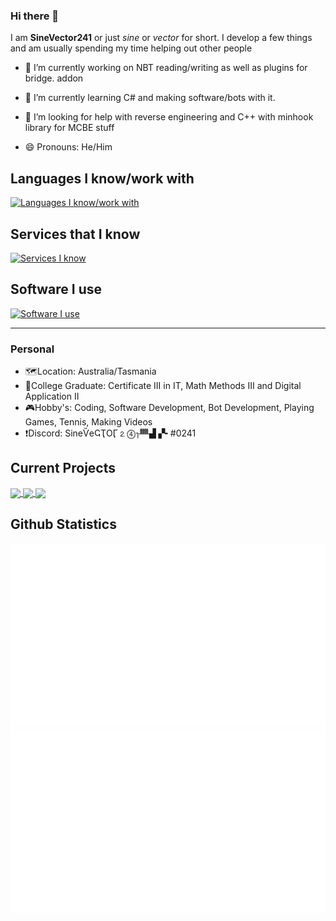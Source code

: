 ### Hi there 👋

I am **SineVector241** or just *sine* or *vector* for short. I develop a few things and am usually spending my time helping out other people

- 🔭 I’m currently working on NBT reading/writing as well as plugins for bridge. addon
- 🌱 I’m currently learning C# and making software/bots with it.
- 🤔 I’m looking for help with reverse engineering and C++ with minhook library for MCBE stuff

- 😄 Pronouns: He/Him

## Languages I know/work with

[![Languages I know/work with](https://skills.thijs.gg/icons?i=cs,dotnet,java,nodejs,js,ts,py,css,html,vue,bash)](https://skills.thijs.gg)

## Services that I know

[![Services I know](https://skills.thijs.gg/icons?i=mysql,sqlite,discord,azure)](https://skills.thijs.gg)

## Software I use

[![Software I use](https://skills.thijs.gg/icons?i=visualstudio,vscode,blender,unity)](https://skills.thijs.gg)

---
### Personal
- 🗺️Location: Australia/Tasmania
- 🏢College Graduate: Certificate III in IT, Math Methods III and Digital Application II
- 🎮Hobby's: Coding, Software Development, Bot Development, Playing Games, Tennis, Making Videos
- ❗Discord: SineѶeҀҬOӶ⒉⓸⎤ᚙ▟ ▞╸#0241

## Current Projects
<a align="center" href="https://github.com/SineVector241/VoiceCraft-MCBE_ProximityChat_Addon">
  <img align="center" src="https://opengraph.githubassets.com/1/SineVector241/VoiceCraft-MCBE_ProximityChat_Addon" width="350px"/>
</a>
<a align="center" href="https://github.com/SineVector241/VoiceCraft-MCBE_Proximity_Chat">
  <img align="center" src="https://opengraph.githubassets.com/1/SineVector241/VoiceCraft-MCBE_Proximity_Chat" width="350px"/>
</a>
<a align="center" href="https://github.com/SineVector241/MCBE-WSSTests">
  <img align="center" src="https://opengraph.githubassets.com/1/SineVector241/MCBE-WSSTests" width="350px"/>
</a>

## Github Statistics
![](https://raw.githubusercontent.com/SineVector241/GithubStatistics/master/generated/overview.svg#gh-dark-mode-only)
![](https://raw.githubusercontent.com/SineVector241/GithubStatistics/master/generated/languages.svg#gh-dark-mode-only)
